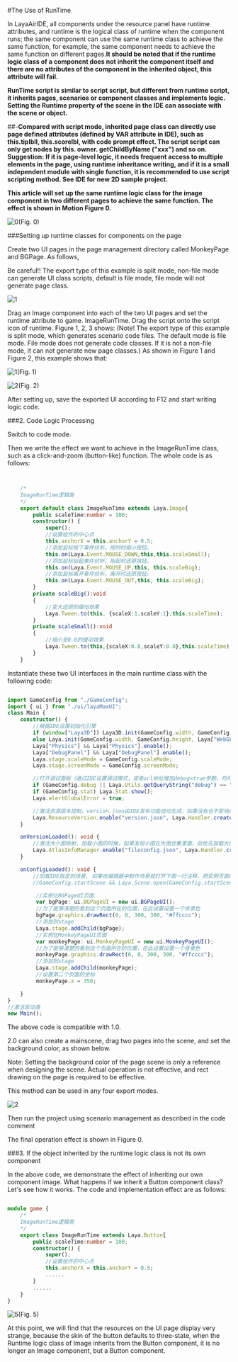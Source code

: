#The Use of RunTime

In LayaAirIDE, all components under the resource panel have runtime attributes, and runtime is the logical class of runtime when the component runs; the same component can use the same runtime class to achieve the same function, for example, the same component needs to achieve the same function on different pages.**It should be noted that if the runtime logic class of a component does not inherit the component itself and there are no attributes of the component in the inherited object, this attribute will fail.**

**RunTime script is similar to script script, but different from runtime script, it inherits pages, scenarios or component classes and implements logic. Setting the Runtime property of the scene in the IDE can associate with the scene or object.**

##-**Compared with script mode, inherited page class can directly use page defined attributes (defined by VAR attribute in IDE), such as this.tiplbll, this.scorelbl, with code prompt effect. The script script can only get nodes by this. owner. getChildByName ("xxx") and so on.** **Suggestion: If it is page-level logic, it needs frequent access to multiple elements in the page, using runtime inheritance writing, and if it is a small independent module with single function, it is recommended to use script scripting method. See IDE for new 2D sample project.**

**This article will set up the same runtime logic class for the image component in two different pages to achieve the same function. The effect is shown in Motion Figure 0.**

![0](img\0.gif)(Fig. 0)

###Setting up runtime classes for components on the page

Create two UI pages in the page management directory called MonkeyPage and BGPage. As follows,

Be careful!! The export type of this example is split mode, non-file mode can generate UI class scripts, default is file mode, file mode will not generate page class.

![1](img\ide1.png)

Drag an Image component into each of the two UI pages and set the runtime attribute to game. ImageRunTime. Drag the script onto the script icon of runtime. Figure 1, 2, 3 shows: (Note! The export type of this example is split mode, which generates scenario code files. The default mode is file mode. File mode does not generate code classes. If it is not a non-file mode, it can not generate new page classes.) As shown in Figure 1 and Figure 2, this example shows that:

![1](img\ide3.png)(Fig. 1)

![2](img\ide2.png)(Fig. 2)

After setting up, save the exported UI according to F12 and start writing logic code.



###2. Code Logic Processing

Switch to code mode.

Then we write the effect we want to achieve in the ImageRunTime class, such as a click-and-zoom (button-like) function. The whole code is as follows:


```typescript


    /*
    ImageRunTime逻辑类 
    */
    export default class ImageRunTime extends Laya.Image{
        public scaleTime:number = 100;
        constructor() {
            super();
            //设置组件的中心点
			this.anchorX = this.anchorY = 0.5;
			//添加鼠标按下事件侦听。按时时缩小按钮。
			this.on(Laya.Event.MOUSE_DOWN,this,this.scaleSmall);
			//添加鼠标抬起事件侦听。抬起时还原按钮。
			this.on(Laya.Event.MOUSE_UP,this, this.scaleBig);
			//添加鼠标离开事件侦听。离开时还原按钮。
			this.on(Laya.Event.MOUSE_OUT,this, this.scaleBig);
        }
        private scaleBig():void
		{
			//变大还原的缓动效果
			Laya.Tween.to(this, {scaleX:1,scaleY:1},this.scaleTime);
		}
		private scaleSmall():void
		{
			//缩小至0.8的缓动效果
			Laya.Tween.to(this,{scaleX:0.8,scaleY:0.8},this.scaleTime);
		}
    }

```


Instantiate these two UI interfaces in the main runtime class with the following code:


```typescript

import GameConfig from "./GameConfig";
import { ui } from "./ui/layaMaxUI";
class Main {
	constructor() {
		//根据IDE设置初始化引擎		
		if (window["Laya3D"]) Laya3D.init(GameConfig.width, GameConfig.height);
		else Laya.init(GameConfig.width, GameConfig.height, Laya["WebGL"]);
		Laya["Physics"] && Laya["Physics"].enable();
		Laya["DebugPanel"] && Laya["DebugPanel"].enable();
		Laya.stage.scaleMode = GameConfig.scaleMode;
		Laya.stage.screenMode = GameConfig.screenMode;

		//打开调试面板（通过IDE设置调试模式，或者url地址增加debug=true参数，均可打开调试面板）
		if (GameConfig.debug || Laya.Utils.getQueryString("debug") == "true") Laya.enableDebugPanel();
		if (GameConfig.stat) Laya.Stat.show();
		Laya.alertGlobalError = true;

		//激活资源版本控制，version.json由IDE发布功能自动生成，如果没有也不影响后续流程
		Laya.ResourceVersion.enable("version.json", Laya.Handler.create(this, this.onVersionLoaded), Laya.ResourceVersion.FILENAME_VERSION);
	}

	onVersionLoaded(): void {
		//激活大小图映射，加载小图的时候，如果发现小图在大图合集里面，则优先加载大图合集，而不是小图
		Laya.AtlasInfoManager.enable("fileconfig.json", Laya.Handler.create(this, this.onConfigLoaded));
	}

	onConfigLoaded(): void {
		//加载IDE指定的场景, 如果在编辑器中制作场景就打开下面一行注释，把实例页面的代码注掉
		//GameConfig.startScene && Laya.Scene.open(GameConfig.startScene);

		 //实例化BGPageUI页面
		 var bgPage: ui.BGPageUI = new ui.BGPageUI();
		 //为了能够清楚的看到这个页面所在的位置，在此设置设置一个背景色
		 bgPage.graphics.drawRect(0, 0, 300, 300, "#ffcccc");
		 //添加到stage
		 Laya.stage.addChild(bgPage);
		 //实例化MonkeyPageUI页面
		 var monkeyPage: ui.MonkeyPageUI = new ui.MonkeyPageUI();
		 //为了能够清楚的看到这个页面所在的位置，在此设置设置一个背景色
		 monkeyPage.graphics.drawRect(0, 0, 300, 300, "#ffcccc");
		 //添加到stage
		 Laya.stage.addChild(monkeyPage);
		 //设置第二个页面的坐标
		 monkeyPage.x = 350;

	}
}
//激活启动类
new Main();
```


The above code is compatible with 1.0.

2.0 can also create a mainscene, drag two pages into the scene, and set the background color, as shown below.

Note: Setting the background color of the page scene is only a reference when designing the scene. Actual operation is not effective, and rect drawing on the page is required to be effective.

This method can be used in any four export modes.

![2](img\ide4.png)

Then run the project using scenario management as described in the code comment

The final operation effect is shown in Figure 0.



###3. If the object inherited by the runtime logic class is not its own component

In the above code, we demonstrate the effect of inheriting our own component image. What happens if we inherit a Button component class? Let's see how it works. The code and implementation effect are as follows:


```typescript

module game {
    /*
    ImageRunTime逻辑类 
    */
    export class ImageRunTime extends Laya.Button{
        public scaleTime:number = 100;
        constructor() {
            super();
            //设置组件的中心点
			this.anchorX = this.anchorY = 0.5;
			......
        }
        ......
    }
}
```


![5](img\5.gif)(Fig. 5)

At this point, we will find that the resources on the UI page display very strange, because the skin of the button defaults to three-state, when the Runtime logic class of Image inherits from the Button component, it is no longer an Image component, but a Button component.

